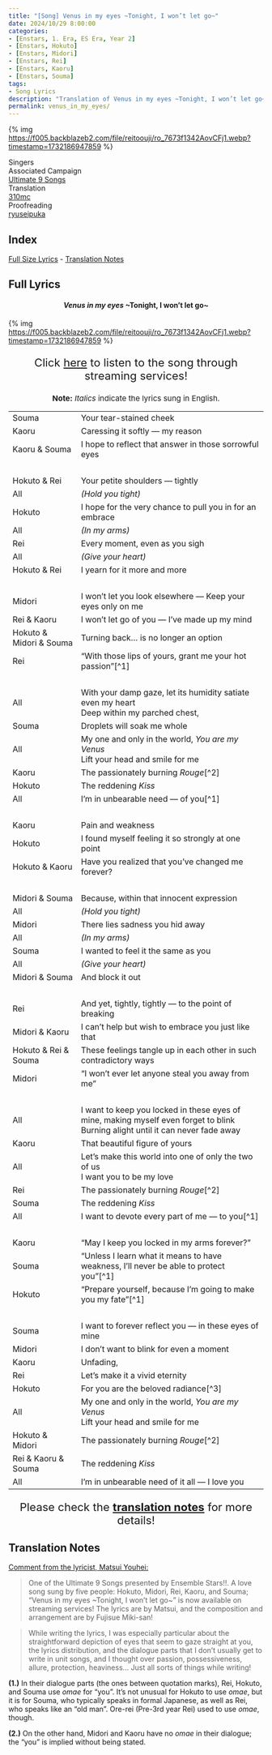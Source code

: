 ```yaml
---
title: "[Song] Venus in my eyes ~Tonight, I won’t let go~"
date: 2024/10/29 8:00:00
categories:
- [Enstars, 1. Era, ES Era, Year 2]
- [Enstars, Hokuto]
- [Enstars, Midori]
- [Enstars, Rei]
- [Enstars, Kaoru]
- [Enstars, Souma]
tags:
- Song Lyrics
description: "Translation of Venus in my eyes ~Tonight, I won’t let go~ Song Lyrics by 310mc. Sung by Hokuto, Midori, Rei, Kaoru, and Souma."
permalink: venus_in_my_eyes/
---
```


{% img https://f005.backblazeb2.com/file/reitoouji/ro_7673f1342AovCFj1.webp?timestamp=1732186947859 %}

<div class="three-wrapper" style="--storyColor:#5ac189;--storyColor-rgb:90,193,137;--storyColor-h:147.4;--storyColor-s:45.4%;--storyColor-l:55.5%;">
    <div class="info-area">
        <div class="info">
            <div class="info-item characters">
                <div class="label">
                    Singers
                </div>
                <div class="value">
                  <a href="/categories/Enstars/Hokuto" character="Hokuto"></a>
                  <a href="/categories/Enstars/Midori" character="Midori"></a>
                  <a href="/categories/Enstars/Rei" character="Rei"></a>
                  <a href="/categories/Enstars/Kaoru" character="Kaoru"></a>
                  <a href="/categories/Enstars/Souma" character="Souma"></a>
                </div>
            </div>
            <div class="info-item one">
                <div class="label">
                    Associated Campaign
                </div>
                <div class="value">
                    <a href="https://ensemble-stars.fandom.com/wiki/Ultimate_9_Songs">Ultimate 9 Songs</a>
                </div>
            </div>
            <div class="info-item two">
                <div class="label">
                    Translation
                </div>
                <div class="value">
                    <a href="/about">310mc</a>
                </div>
            </div>
            <div class="info-item three">
                <div class="label">
                   Proofreading
                </div>
                <div class="value">
                    <a href="https://ryuseipuka.notion.site/proofed-by-ryuseipuka-020757643ea94baabea5e7d21f325a8b" target="_blank">ryuseipuka</a>
                </div>
            </div>
        </div>
    </div>
</div>

<!-- more -->

## Index
<a href="#Full-Lyrics">Full Size Lyrics</a> - <a href="#Translation-Notes">Translation Notes</a></p>

## Full Lyrics

<h4 style="text-align:center;"><em>Venus in my eyes</em> ~Tonight, I won’t let go~</h4>

{% img https://f005.backblazeb2.com/file/reitoouji/ro_7673f1342AovCFj1.webp?timestamp=1732186947859 %}

<p style="text-align:center;font-size:22px;">Click <a href="https://fwinc.lnk.to/8g0okQ" target="_blank">here</a> to listen to the song through streaming services!</p>

<p style="text-align:center;font-size:15px;"><b>Note:</b> <em>Italics</em> indicate the lyrics sung in English.</p>

<table class="lyrics">
  <tr>
    <td class="name"><span class="Souma">Souma</span></td>
    <td>Your tear-stained cheek</td>
  </tr>
  <tr>
    <td class="name"><span class="Kaoru">Kaoru</span></td>
    <td>Caressing it softly — my reason</td>
  </tr>
  <tr>
    <td class="name"><span class="Kaoru">Kaoru</span> & <span class="Souma">Souma</span></td>
    <td>I hope to reflect that answer in those sorrowful eyes</td>
  </tr>
  <tr>
    <td><br></td>
    <td><br></td>
  </tr>
  <tr>
    <td class="name"><span class="Hokuto">Hokuto</span> & <span class="Rei">Rei</span></td>
    <td>Your petite shoulders — tightly</td>
  </tr>
  <tr>
    <td class="name">All</td>
    <td><em>(Hold you tight)</em></td>
  </tr>
  <tr>
    <td class="name"><span class="Hokuto">Hokuto</span></td>
    <td>I hope for the very chance to pull you in for an embrace</td>
  </tr>
  <tr>
    <td class="name">All</td>
    <td><em>(In my arms)</em></td>
  </tr>
  <tr>
    <td class="name"><span class="Rei">Rei</span></td>
    <td>Every moment, even as you sigh</td>
  </tr>
  <tr>
    <td class="name">All</td>
    <td><em>(Give your heart)</em></td>
  </tr>
  <tr>
    <td class="name"><span class="Hokuto">Hokuto</span> & <span class="Rei">Rei</span></td>
    <td>I yearn for it more and more</td>
  </tr>
  <tr>
    <td><br></td>
    <td><br></td>
  </tr>
  <tr>
    <td class="name"><span class="Midori">Midori</span></td>
    <td>I won’t let you look elsewhere — Keep your eyes only on me</td>
  </tr>
  <tr>
    <td class="name"><span class="Rei">Rei</span> & <span class="Kaoru">Kaoru</span></td>
    <td>I won’t let go of you — I’ve made up my mind</td>
  </tr>
  <tr>
    <td class="name"><span class="Hokuto">Hokuto</span> & <span class="Midori">Midori</span> & <span class="Souma">Souma</span></td>
    <td>Turning back… is no longer an option</td>
  </tr>
  <tr>
    <td class="name"><span class="Rei">Rei</span></td>
    <td>“With those lips of yours, grant me your hot passion”[^1]</td>
  </tr>
  <tr>
    <td><br></td>
    <td><br></td>
  </tr>
  <tr>
    <td class="name">All</td>
    <td>
    With your damp gaze, let its humidity satiate even my heart
    <br>
    Deep within my parched chest,
    </td>
  </tr>
  <tr>
    <td class="name"><span class="Souma">Souma</span></td>
    <td>Droplets will soak me whole</td>
  </tr>
  <tr>
    <td class="name">All</td>
    <td>
    My one and only in the world, <em>You are my Venus</em>
    <br>
    Lift your head and smile for me
    </td>
  </tr>
  <tr>
    <td class="name"><span class="Kaoru">Kaoru</span></td>
    <td>The passionately burning <em>Rouge</em>[^2]</td>
  </tr>
  <tr>
    <td class="name"><span class="Hokuto">Hokuto</span></td>
    <td>The reddening <em>Kiss</em></td>
  </tr>
  <tr>
    <td class="name">All</td>
    <td>I’m in unbearable need — of you[^1]</td>
  </tr>
  <tr>
    <td><br></td>
    <td><br></td>
  </tr>
  <tr>
    <td class="name"><span class="Kaoru">Kaoru</span></td>
    <td>Pain and weakness</td>
  </tr>
  <tr>
    <td class="name"><span class="Hokuto">Hokuto</span></td>
    <td>I found myself feeling it so strongly at one point</td>
  </tr>
  <tr>
    <td class="name"><span class="Hokuto">Hokuto</span> & <span class="Kaoru">Kaoru</span></td>
    <td>Have you realized that you’ve changed me forever?</td>
  </tr>
  <tr>
    <td><br></td>
    <td><br></td>
  </tr>
  <tr>
    <td class="name"><span class="Midori">Midori</span> & <span class="Souma">Souma</span></td>
    <td>Because, within that innocent expression</td>
  </tr>
  <tr>
    <td class="name">All</td>
    <td><em>(Hold you tight)</em></td>
  </tr>
  <tr>
    <td class="name"><span class="Midori">Midori</span></td>
    <td>There lies sadness you hid away</td>
  </tr>
  <tr>
    <td class="name">All</td>
    <td><em>(In my arms)</em></td>
  </tr>
  <tr>
    <td class="name"><span class="Souma">Souma</span></td>
    <td>I wanted to feel it the same as you</td>
  </tr>
  <tr>
    <td class="name">All</td>
    <td><em>(Give your heart)</em></td>
  </tr>
  <tr>
    <td class="name"><span class="Midori">Midori</span> & <span class="Souma">Souma</span></td>
    <td>And block it out</td>
  </tr>
  <tr>
    <td><br></td>
    <td><br></td>
  </tr>
  <tr>
    <td class="name"><span class="Rei">Rei</span></td>
    <td>And yet, tightly, tightly — to the point of breaking</td>
  </tr>
  <tr>
    <td class="name"><span class="Midori">Midori</span> & <span class="Kaoru">Kaoru</span></td>
    <td>I can’t help but wish to embrace you just like that</td>
  </tr>
  <tr>
    <td class="name"><span class="Hokuto">Hokuto</span> & <span class="Rei">Rei</span> & <span class="Souma">Souma</span></td>
    <td>These feelings tangle up in each other in such contradictory ways</td>
  </tr>
  <tr>
    <td class="name"><span class="Midori">Midori</span></td>
    <td>“I won’t ever let anyone steal you away from me”</td>
  </tr>
  <tr>
    <td><br></td>
    <td><br></td>
  </tr>
  <tr>
    <td class="name">All</td>
    <td>
    I want to keep you locked in these eyes of mine, making myself even forget to blink
    <br>
    Burning alight until it can never fade away
    </td>
  </tr>
  <tr>
    <td class="name"><span class="Kaoru">Kaoru</span></td>
    <td>That beautiful figure of yours</td>
  </tr>
  <tr>
    <td class="name">All</td>
    <td>
    Let’s make this world into one of only the two of us
    <br>
    I want you to be my love
    </td>
  </tr>
  <tr>
    <td class="name"><span class="Rei">Rei</span></td>
    <td>The passionately burning <em>Rouge</em>[^2]</td>
  </tr>
  <tr>
    <td class="name"><span class="Souma">Souma</span></td>
    <td>The reddening <em>Kiss</em></td>
  </tr>
  <tr>
    <td class="name">All</td>
    <td>I want to devote every part of me — to you[^1]</td>
  </tr>
  <tr>
    <td><br></td>
    <td><br></td>
  </tr>
  <tr>
    <td class="name"><span class="Kaoru">Kaoru</span></td>
    <td>“May I keep you locked in my arms forever?”</td>
  </tr>
  <tr>
    <td class="name"><span class="Souma">Souma</span></td>
    <td>“Unless I learn what it means to have weakness, I’ll never be able to protect you”[^1]</td>
  </tr>
  <tr>
    <td class="name"><span class="Hokuto">Hokuto</span></td>
    <td>“Prepare yourself, because I’m going to make you my fate”[^1]</td>
  </tr>
  <tr>
    <td><br></td>
    <td><br></td>
  </tr>
  <tr>
    <td class="name"><span class="Souma">Souma</span></td>
    <td>I want to forever reflect you — in these eyes of mine</td>
  </tr>
  <tr>
    <td class="name"><span class="Midori">Midori</span></td>
    <td>I don’t want to blink for even a moment</td>
  </tr>
  <tr>
    <td class="name"><span class="Kaoru">Kaoru</span></td>
    <td>Unfading,</td>
  </tr>
  <tr>
    <td class="name"><span class="Rei">Rei</span></td>
    <td>Let’s make it a vivid eternity</td>
  </tr>
  <tr>
    <td class="name"><span class="Hokuto">Hokuto</span></td>
    <td>For you are the beloved radiance[^3]</td>
  </tr>
  <tr>
    <td class="name">All</td>
    <td>
    My one and only in the world, <em>You are my Venus</em>
    <br>
    Lift your head and smile for me
    </td>
  </tr>
  <tr>
    <td class="name"><span class="Hokuto">Hokuto</span> & <span class="Midori">Midori</span></td>
    <td>The passionately burning <em>Rouge</em>[^2]</td>
  </tr>
  <tr>
    <td class="name"><span class="Rei">Rei</span> & <span class="Kaoru">Kaoru</span> & <span class="Souma">Souma</span></td>
    <td>The reddening <em>Kiss</em></td>
  </tr>
  <tr>
    <td class="name">All</td>
    <td>I’m in unbearable need of it all — I love you</td>
  </tr>
</table>

<p style="text-align:center;font-size:22px;">Please check the <a href="#Translation-Notes"><b>translation notes</b></a> for more details!</p>

<div class="navigation2">
  <a target="_blank" href="/translations/#Index" title="Translations Masterlist"><i class="fa fa-home"></i></a>
  <a href="#top" class="top-arrow" title="Back to Top"><i class="fa fa-arrow-up"></i></a>
</div>

## Translation Notes

<a target="_blank" href="https://x.com/y_matwee/status/1852506334639555029">Comment from the lyricist, Matsui Youhei:</a>

> One of the Ultimate 9 Songs presented by Ensemble Stars!!. A love song sung by five people: Hokuto, Midori, Rei, Kaoru, and Souma; “Venus in my eyes ~Tonight, I won’t let go~” is now available on streaming services! The lyrics are by Matsui, and the composition and arrangement are by Fujisue Miki-san! 

> While writing the lyrics, I was especially particular about the straightforward depiction of eyes that seem to gaze straight at you, the lyrics distribution, and the dialogue parts that I don’t usually get to write in unit songs, and I thought over passion, possessiveness, allure, protection, heaviness… Just all sorts of things while writing!

<!--<b>(1.)</b> <i>Translator’s note:</i> The persona of this song uses <em>ore</em> (for “I”) and <em>omae</em> (for “you”), and both pronouns give a masculine and rough feeling to the persona and the song. <em>Omae</em> is only used five times, and all have been marked.-->

<b>(1.)</b> In their dialogue parts (the ones between quotation marks), Rei, Hokuto, and Souma use <em>omae</em> for “you”. It’s not unusual for Hokuto to use <em>omae</em>, but it is for Souma, who typically speaks in formal Japanese, as well as Rei, who speaks like an “old man”. Ore-rei (Pre-3rd year Rei) used to use <em>omae</em>, though.

<b>(2.)</b> On the other hand, Midori and Kaoru have no <em>omae</em> in their dialogue; the “you” is implied without being stated. 

[^1]: Here, the lyrics use <em>omae</em> for “you”. <em>Omae</em> gives a masculine and rough feel, fitting of the mature and passionate love the singers have. See the <a href="#Translation-Notes">translation notes</a> for more information.
[^2]: Rouge refers to the cosmetic red blusher or lipstick.
[^3]: This is likely referring to the planet Venus. Venus is the brightest planet in the Solar System, and can usually be seen by the naked eye within the few hours after sunset or before sunrise.